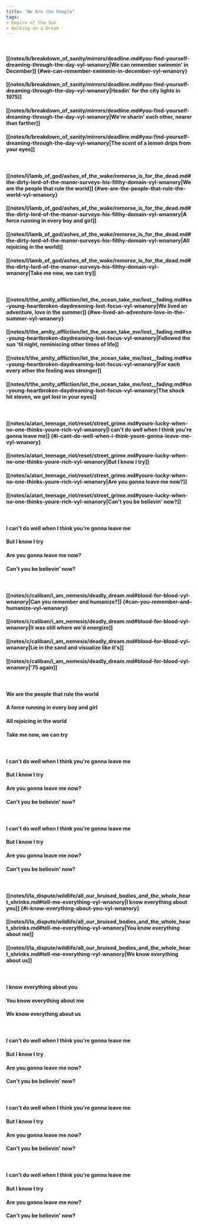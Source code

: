 ```yaml
---
title: "We Are the People"
tags:
- Empire of the Sun
- Walking on a Dream
---
```

&nbsp;
#### [[notes/b/breakdown_of_sanity/mirrors/deadline.md#you-find-yourself-dreaming-through-the-day-vyl-wnanory|We can remember swimmin' in December]] {#we-can-remember-swimmin-in-december-vyl-wnanory}
#### [[notes/b/breakdown_of_sanity/mirrors/deadline.md#you-find-yourself-dreaming-through-the-day-vyl-wnanory|Headin' for the city lights in 1975]]
#### [[notes/b/breakdown_of_sanity/mirrors/deadline.md#you-find-yourself-dreaming-through-the-day-vyl-wnanory|We're sharin' each other, nearer than farther]]
#### [[notes/b/breakdown_of_sanity/mirrors/deadline.md#you-find-yourself-dreaming-through-the-day-vyl-wnanory|The scent of a lemon drips from your eyes]]
&nbsp;
#### [[notes/l/lamb_of_god/ashes_of_the_wake/remorse_is_for_the_dead.md#the-dirty-lord-of-the-manor-surveys-his-filthy-domain-vyl-wnanory|We are the people that rule the world]] {#we-are-the-people-that-rule-the-world-vyl-wnanory}
#### [[notes/l/lamb_of_god/ashes_of_the_wake/remorse_is_for_the_dead.md#the-dirty-lord-of-the-manor-surveys-his-filthy-domain-vyl-wnanory|A force running in every boy and girl]]
#### [[notes/l/lamb_of_god/ashes_of_the_wake/remorse_is_for_the_dead.md#the-dirty-lord-of-the-manor-surveys-his-filthy-domain-vyl-wnanory|All rejoicing in the world]]
#### [[notes/l/lamb_of_god/ashes_of_the_wake/remorse_is_for_the_dead.md#the-dirty-lord-of-the-manor-surveys-his-filthy-domain-vyl-wnanory|Take me now, we can try]]
&nbsp;
#### [[notes/t/the_amity_affliction/let_the_ocean_take_me/lost__fading.md#so-young-heartbroken-daydreaming-lost-focus-vyl-wnanory|We lived an adventure, love in the summer]] {#we-lived-an-adventure-love-in-the-summer-vyl-wnanory}
#### [[notes/t/the_amity_affliction/let_the_ocean_take_me/lost__fading.md#so-young-heartbroken-daydreaming-lost-focus-vyl-wnanory|Followed the sun 'til night, reminiscing other times of life]]
#### [[notes/t/the_amity_affliction/let_the_ocean_take_me/lost__fading.md#so-young-heartbroken-daydreaming-lost-focus-vyl-wnanory|For each every other the feeling was stronger]]
#### [[notes/t/the_amity_affliction/let_the_ocean_take_me/lost__fading.md#so-young-heartbroken-daydreaming-lost-focus-vyl-wnanory|The shock hit eleven, we got lost in your eyes]]
&nbsp;
#### [[notes/a/atari_teenage_riot/reset/street_grime.md#youre-lucky-when-no-one-thinks-youre-rich-vyl-wnanory|I can't do well when I think you're gonna leave me]] {#i-cant-do-well-when-i-think-youre-gonna-leave-me-vyl-wnanory}
#### [[notes/a/atari_teenage_riot/reset/street_grime.md#youre-lucky-when-no-one-thinks-youre-rich-vyl-wnanory|But I know I try]]
#### [[notes/a/atari_teenage_riot/reset/street_grime.md#youre-lucky-when-no-one-thinks-youre-rich-vyl-wnanory|Are you gonna leave me now?]]
#### [[notes/a/atari_teenage_riot/reset/street_grime.md#youre-lucky-when-no-one-thinks-youre-rich-vyl-wnanory|Can't you be believin' now?]]
&nbsp;
#### I can't do well when I think you're gonna leave me
#### But I know I try
#### Are you gonna leave me now?
#### Can't you be believin' now?
&nbsp;
#### [[notes/c/caliban/i_am_nemesis/deadly_dream.md#blood-for-blood-vyl-wnanory|Can you remember and humanize?]] {#can-you-remember-and-humanize-vyl-wnanory}
#### [[notes/c/caliban/i_am_nemesis/deadly_dream.md#blood-for-blood-vyl-wnanory|It was still where we'd energize]]
#### [[notes/c/caliban/i_am_nemesis/deadly_dream.md#blood-for-blood-vyl-wnanory|Lie in the sand and visualize like it's]]
#### [[notes/c/caliban/i_am_nemesis/deadly_dream.md#blood-for-blood-vyl-wnanory|'75 again]]
&nbsp;
#### We are the people that rule the world
#### A force running in every boy and girl
#### All rejoicing in the world
#### Take me now, we can try
&nbsp;
#### I can't do well when I think you're gonna leave me
#### But I know I try
#### Are you gonna leave me now?
#### Can't you be believin' now?
&nbsp;
#### I can't do well when I think you're gonna leave me
#### But I know I try
#### Are you gonna leave me now?
#### Can't you be believin' now?
&nbsp;
#### [[notes/l/la_dispute/wildlife/all_our_bruised_bodies_and_the_whole_heart_shrinks.md#tell-me-everything-vyl-wnanory|I know everything about you]] {#i-know-everything-about-you-vyl-wnanory}
#### [[notes/l/la_dispute/wildlife/all_our_bruised_bodies_and_the_whole_heart_shrinks.md#tell-me-everything-vyl-wnanory|You know everything about me]]
#### [[notes/l/la_dispute/wildlife/all_our_bruised_bodies_and_the_whole_heart_shrinks.md#tell-me-everything-vyl-wnanory|We know everything about us]]
&nbsp;
#### I know everything about you
#### You know everything about me
#### We know everything about us
&nbsp;
#### I can't do well when I think you're gonna leave me
#### But I know I try
#### Are you gonna leave me now?
#### Can't you be believin' now?
&nbsp;
#### I can't do well when I think you're gonna leave me
#### But I know I try
#### Are you gonna leave me now?
#### Can't you be believin' now?
&nbsp;
#### I can't do well when I think you're gonna leave me
#### But I know I try
#### Are you gonna leave me now?
#### Can't you be believin' now?
